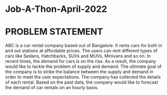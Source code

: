 # Job-A-Thon-April-2022
# PROBLEM STATEMENT
ABC is a car rental company based out of Bangalore. It rents cars for both in and
out stations at affordable prices. The users can rent different types of cars
like Sedans, Hatchbacks, SUVs and MUVs, Minivans and so on.
In recent times, the demand for cars is on the rise. As a result, the company
would like to tackle the problem of supply and demand. The ultimate goal of the
company is to strike the balance between the supply and demand in order to meet
the user expectations.
The company has collected the details of each rental. Based on the past data, the
company would like to forecast the demand of car rentals on an hourly basis.
